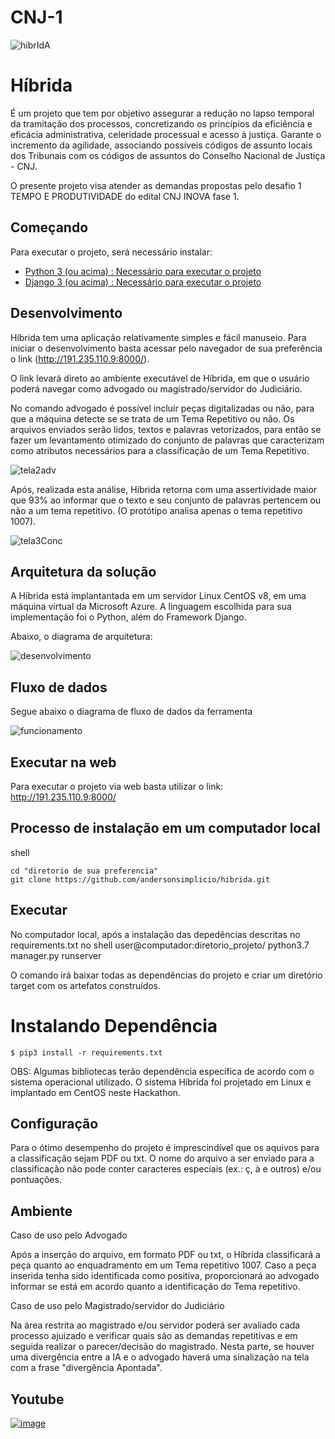 # CNJ-1

![hibrIdA](https://user-images.githubusercontent.com/37173966/96740018-cec57000-1396-11eb-8f6d-cb90afb63760.jpeg)


# Híbrida

É um projeto que tem por objetivo assegurar a redução no lapso temporal da tramitação dos processos, concretizando os princípios da eficiência e eficácia administrativa, celeridade processual e acesso à justiça. Garante o incremento da agilidade, associando possíveis códigos de assunto locais dos Tribunais com os códigos de assuntos do Conselho Nacional de Justiça - CNJ.

O presente projeto visa atender as demandas propostas pelo desafio 1 TEMPO E PRODUTIVIDADE do edital CNJ INOVA fase 1.


## Começando

Para executar o projeto, será necessário instalar:

- [Python 3 (ou acima) : Necessário para executar o projeto](https://www.python.org/downloads)
- [Django 3 (ou acima) : Necessário para executar o projeto](https://www.djangoproject.com/download/)


## Desenvolvimento

Híbrida tem uma aplicação relativamente simples e fácil manuseio. Para iniciar o desenvolvimento basta acessar pelo navegador de sua preferência o link (http://191.235.110.9:8000/).

O link levará direto ao ambiente executável de Híbrida, em que o usuário poderá navegar como advogado ou magistrado/servidor do Judiciário.  

No comando advogado é possível incluir peças digitalizadas ou não, para que a máquina detecte se se trata de um Tema Repetitivo ou não. Os arquivos enviados serão lidos, textos e palavras vetorizados, para então se fazer um levantamento otimizado do conjunto de palavras que caracterizam como atributos necessários para a classificação de um Tema Repetitivo.

![tela2adv](https://user-images.githubusercontent.com/37173966/96637481-1c899c00-12f5-11eb-9ad3-a287a8b5bd69.png)

Após, realizada esta análise, Híbrida retorna com uma assertividade maior que 93% ao informar que o texto e seu conjunto de palavras pertencem ou não a um tema repetitivo. (O protótipo analisa apenas o tema repetitivo 1007).

![tela3Conc](https://user-images.githubusercontent.com/37173966/96638347-55764080-12f6-11eb-9efc-233c11ccece7.png)

## Arquitetura da solução

A Híbrida está implantantada em um servidor Linux CentOS v8, em uma máquina virtual da Microsoft Azure.
A linguagem escolhida para sua implementação foi o Python, além do Framework Django.

Abaixo, o diagrama de arquitetura:

![desenvolvimento](https://user-images.githubusercontent.com/25744353/96757803-4f429b80-13ac-11eb-8834-ffca3dc95cc9.jpeg)

## Fluxo de dados

Segue abaixo o diagrama de fluxo de dados da ferramenta

![funcionamento](https://user-images.githubusercontent.com/25744353/96758272-f293b080-13ac-11eb-86aa-576d2fef3ae3.jpeg)


## Executar na web

Para executar o projeto via web basta utilizar o link: http://191.235.110.9:8000/


## Processo de instalação em um computador local

shell

```
cd "diretorio de sua preferencia"
git clone https://github.com/andersonsimplicio/hibrida.git
```

## Executar

No computador local, após a instalação das depedências descritas no requirements.txt no shell
user@computador:diretorio_projeto/ python3.7 manager.py runserver


O comando irá baixar todas as dependências do projeto e criar um diretório target com os artefatos construídos.

# Instalando Dependência

```
$ pip3 install -r requirements.txt
```
OBS: Algumas bibliotecas terão dependência específica de acordo com o sistema operacional utilizado. O sistema Híbrida foi projetado em Linux e implantado em CentOS neste Hackathon.

## Configuração

Para o ótimo desempenho do projeto é imprescindível que os aquivos para a classificação sejam PDF ou txt. O nome do arquivo a ser enviado para a classificação não pode conter caracteres especiais (ex.: ç, à e outros) e/ou pontuações. 

## Ambiente

Caso de uso pelo Advogado

Após a inserção do arquivo, em formato PDF ou txt, o Híbrida classificará a peça quanto ao enquadramento em um Tema repetitivo 1007. Caso a peça inserida tenha sido identificada como positiva, proporcionará ao advogado informar se está em acordo quanto a identificação do Tema repetitivo.


Caso de uso pelo Magistrado/servidor do Judiciário

Na área restrita ao magistrado e/ou servidor poderá ser avaliado cada processo ajuizado e verificar quais são as demandas repetitivas e em seguida realizar o parecer/decisão do magistrado. Nesta parte, se houver uma divergência entre a IA e o advogado haverá uma sinalização na tela com a frase "divergência Apontada".

## Youtube

[![image](https://user-images.githubusercontent.com/25744353/96781107-56c16f00-13c3-11eb-87b3-a510e00d8fab.png)](https://youtu.be/-APaK6O6eHs "Pitch Híbrida. 21/10/20")
